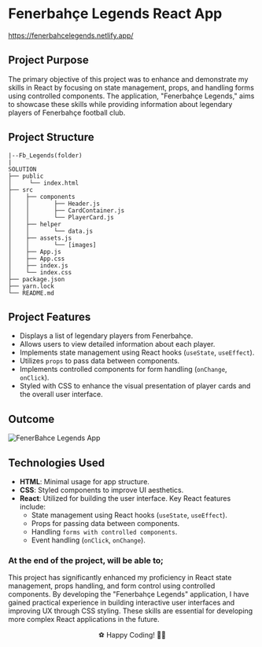 # Fenerbahçe Legends React App

https://fenerbahcelegends.netlify.app/

## Project Purpose
The primary objective of this project was to enhance and demonstrate my skills in React by focusing on state management, props, and handling forms using controlled components. The application, "Fenerbahçe Legends," aims to showcase these skills while providing information about legendary players of Fenerbahçe football club.

## Project Structure

```
|--Fb_Legends(folder)
|
SOLUTION
├── public
│     └── index.html
├── src
│    ├── components
│    │       ├── Header.js
│    │       ├── CardContainer.js
│    │       └── PlayerCard.js
│    ├── helper
│    │       └── data.js
│    ├── assets.js
│    │       └── [images]
│    ├── App.js
│    ├── App.css
│    ├── index.js
│    └── index.css
├── package.json
├── yarn.lock
└── README.md
```



## Project Features
- Displays a list of legendary players from Fenerbahçe.
- Allows users to view detailed information about each player.
- Implements state management using React hooks (`useState`, `useEffect`).
- Utilizes `props` to pass data between components.
- Implements controlled components for form handling (`onChange`, `onClick`).
- Styled with CSS to enhance the visual presentation of player cards and the overall user interface.

## Outcome
![FenerBahce Legends App](https://github.com/user-attachments/assets/30b12c3a-522f-41a3-86ef-e8ab5baa4ade)



## Technologies Used
- **HTML**: Minimal usage for app structure.
- **CSS**: Styled components to improve UI aesthetics.
- **React**: Utilized for building the user interface. Key React features include:
  - State management using React hooks (`useState`, `useEffect`).
  - Props for passing data between components.
  - Handling `forms with controlled components`.
  - Event handling (`onClick`, `onChange`).

### At the end of the project, will be able to;

This project has significantly enhanced my proficiency in React state management, props handling, and form control using controlled components. By developing the "Fenerbahçe Legends" application, I have gained practical experience in building interactive user interfaces and improving UX through CSS styling. These skills are essential for developing more complex React applications in the future.

<p align="center"> ⚽ Happy Coding! 🔶🔷 </p>
